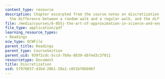 ```yaml
---
content_type: resource
description: Chapter excerpted from the course notes on discretization, random walks,
  the difference between a random walk and a regular walk, and the diffusion equation.
file: /media/courses/6-055j-the-art-of-approximation-in-science-and-engineering-spring-2008/57976657d1bd20b128a1c851bf86b96f_may07.pdf
file_type: application/pdf
learning_resource_types:
- Readings
ocw_type: OCWFile
parent_title: Readings
parent_type: CourseSection
parent_uid: 93972cdc-5ccd-7b9a-8839-db7ed3c37011
resourcetype: Document
title: Discretization
uid: 57976657-d1bd-20b1-28a1-c851bf86b96f
---
```

